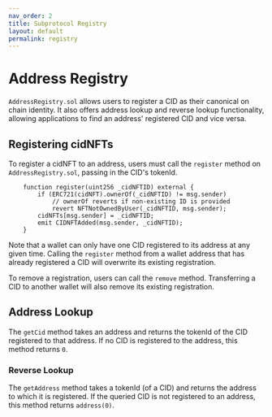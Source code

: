 ```yaml
---
nav_order: 2
title: Subprotocol Registry
layout: default
permalink: registry
---
```


# Address Registry

`AddressRegistry.sol` allows users to register a CID as their canonical on chain identity. It also offers address lookup and reverse lookup functionality, allowing applications to find an address' registered CID and vice versa.

## Registering cidNFTs

To register a cidNFT to an address, users must call the `register` method on `AddressRegistry.sol`, passing in the CID's tokenId.

```solidity
    function register(uint256 _cidNFTID) external {
        if (ERC721(cidNFT).ownerOf(_cidNFTID) != msg.sender)
            // ownerOf reverts if non-existing ID is provided
            revert NFTNotOwnedByUser(_cidNFTID, msg.sender);
        cidNFTs[msg.sender] = _cidNFTID;
        emit CIDNFTAdded(msg.sender, _cidNFTID);
    }
```

Note that a wallet can only have one CID registered to its address at any given time. Calling the `register` method from a wallet address that has already registered a CID will overwrite its existing registration.

 To remove a registration, users can call the `remove` method. Transferring a CID to another wallet will also remove its existing registration.

## Address Lookup

The `getCid` method takes an address and returns the tokenId of the CID registered to that address. If no CID is registered to the address, this method returns `0`.

### Reverse Lookup

The `getAddress` method takes a tokenId (of a CID) and returns the address to which it is registered. If the queried CID is not registered to an address, this method returns `address(0)`.